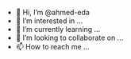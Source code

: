 - 👋 Hi, I’m @ahmed-eda
- 👀 I’m interested in ...
- 🌱 I’m currently learning ...
- 💞️ I’m looking to collaborate on ...
- 📫 How to reach me ...

<!---
ahmed-eda/ahmed-eda is a ✨ special ✨ repository because its `README.md` (this file) appears on your GitHub profile.
You can click the Preview link to take a look at your changes.
--->
